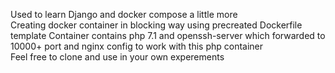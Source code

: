 Used to learn Django and docker compose a little more  
Creating docker container in blocking way using precreated Dockerfile template 
Container contains php 7.1 and openssh-server which forwarded to 10000+ port and nginx config to work with this php container  
Feel free to clone and use in your own experements  
